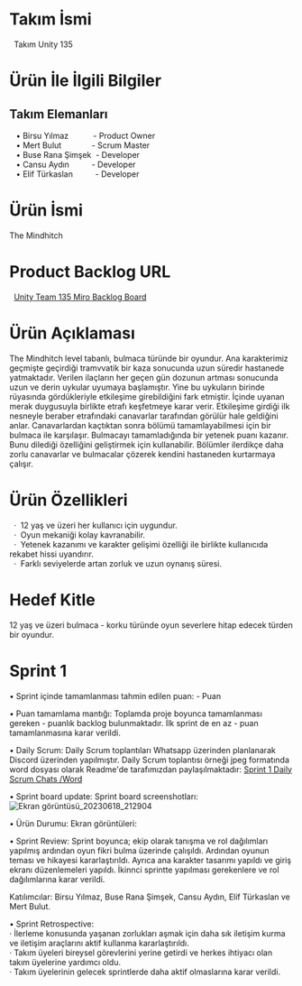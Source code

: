 <h1> Takım İsmi </h1>  &nbsp;
Takım Unity 135 &nbsp;

<h1> Ürün İle İlgili Bilgiler </h1>
<h2> Takım Elemanları </h2> 
 &nbsp;&nbsp;&nbsp;• Birsu Yılmaz &emsp;&emsp;&nbsp;&nbsp;&nbsp;- Product Owner <br>
 &nbsp;&nbsp;&nbsp;• Mert Bulut &emsp;&emsp;&emsp;&nbsp;&nbsp;- Scrum Master <br>
 &nbsp;&nbsp;&nbsp;• Buse Rana Şimşek &nbsp;- Developer <br>
 &nbsp;&nbsp;&nbsp;• Cansu Aydın &emsp;&emsp;&nbsp; - Developer <br>
 &nbsp;&nbsp;&nbsp;• Elif Türkaslan &emsp;&emsp;&nbsp;&nbsp;- Developer <br>
<h1> Ürün İsmi </h1>
The Mindhitch
<h1> Product Backlog URL </h1>  &nbsp;
<a href="https://miro.com/app/board/uXjVM9yPPJo=/?share_link_id=635712756836">Unity Team 135 Miro Backlog Board</a>

<h1> Ürün Açıklaması </h1>
The Mindhitch level tabanlı, bulmaca türünde bir oyundur. Ana karakterimiz geçmişte geçirdiği tramvvatik bir kaza sonucunda uzun süredir hastanede yatmaktadır. Verilen ilaçların her geçen gün dozunun artması sonucunda uzun ve derin uykular uyumaya başlamıştır. Yine bu uykuların birinde rüyasında gördükleriyle etkileşime girebildiğini fark etmiştir. İçinde uyanan merak duygusuyla birlikte etrafı keşfetmeye karar verir. Etkileşime girdiği ilk nesneyle beraber etrafındaki canavarlar tarafından görülür hale geldiğini anlar. Canavarlardan kaçtıktan sonra bölümü tamamlayabilmesi için bir bulmaca ile karşılaşır. Bulmacayı tamamladığında bir yetenek puanı kazanır. Bunu dilediği özelliğini geliştirmek için kullanabilir. Bölümler ilerdikçe daha zorlu canavarlar ve bulmacalar çözerek kendini hastaneden kurtarmaya çalışır.
<h1> Ürün Özellikleri </h1>
&nbsp;&nbsp;·&nbsp; 12 yaş ve üzeri her kullanıcı için uygundur. <br>
&nbsp;&nbsp;·&nbsp; Oyun mekaniği kolay kavranabilir. <br> 
&nbsp;&nbsp;·&nbsp; Yetenek kazanımı ve karakter gelişimi özelliği ile birlikte kullanıcıda rekabet hissi uyandırır. <br>
&nbsp;&nbsp;·&nbsp; Farklı seviyelerde artan zorluk ve uzun oynanış süresi. <br>
<h1> Hedef Kitle </h1>
12 yaş ve üzeri bulmaca - korku türünde oyun severlere hitap edecek türden bir oyundur.
<h1> Sprint 1 </h1>
• Sprint içinde tamamlanması tahmin edilen puan: - Puan

• Puan tamamlama mantığı: Toplamda proje boyunca tamamlanması gereken - puanlık backlog bulunmaktadır. İlk sprint de en az - puan tamamlanmasına karar verildi.

• Daily Scrum: Daily Scrum toplantıları Whatsapp üzerinden planlanarak Discord üzerinden yapılmıştır. Daily Scrum toplantısı örneği jpeg formatında word dosyası olarak Readme'de tarafımızdan paylaşılmaktadır:
<a href="https://docs.google.com/document/d/1biF5NdmBiBNWBpb9tYLWm4BZfzCdM5Usdp7yv98Xwgc/edit?usp=sharing">Sprint 1 Daily Scrum Chats /Word</a> <br>

• Sprint board update: Sprint board screenshotları:![Ekran görüntüsü_20230618_212904](https://github.com/veynz/Google-Bootcamp-U135/assets/58865083/e0c28473-95ec-4b24-9636-cd33ee467910) <br>

• Ürün Durumu: Ekran görüntüleri: <br>

• Sprint Review: Sprint boyunca; ekip olarak tanışma ve rol dağılımları yapılmış ardından oyun fikri bulma üzerinde çalışıldı. Ardından oyunun teması ve hikayesi kararlaştırıldı. Ayrıca ana karakter tasarımı yapıldı ve giriş ekranı düzenlemeleri yapıldı. İkinnci sprintte yapılması gerekenlere ve rol dağılımlarına karar verildi. <br> 

Katılımcılar: Birsu Yılmaz, Buse Rana Şimşek, Cansu Aydın, Elif Türkaslan ve Mert Bulut.

• Sprint Retrospective: <br> 
· İlerleme konusunda yaşanan zorlukları aşmak için daha sık iletişim kurma ve iletişim araçlarını aktif kullanma kararlaştırıldı. <br> 
· Takım üyeleri bireysel görevlerini yerine getirdi ve herkes ihtiyacı olan takım üyelerine yardımcı oldu. <br> 
· Takım üyelerinin gelecek sprintlerde daha aktif olmaslarına karar verildi.   <br>
